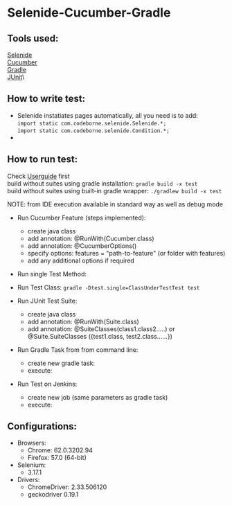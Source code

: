# Selenide-Cucumber-Gradle

## Tools used:
[Selenide](https://github.com/codeborne/selenide)\
[Cucumber](https://github.com/cucumber/cucumber)\
[Gradle](https://github.com/gradle/gradle)\
[JUnit](https://github.com/junit-team/junit5)\

## How to write test:
* Selenide instatiates pages automatically, all you need is to add:\
`import static com.codeborne.selenide.Selenide.*;`\
`import static com.codeborne.selenide.Condition.*;`
* 

## How to run test:
Check [Userguide](https://docs.gradle.org/current/userguide/userguide.html) first<br/>
build without suites using gradle installation: `gradle build -x test`<br/>
build without suites using built-in gradle wrapper: `./gradlew build -x test`<br/>

NOTE: from IDE execution available in standard way as well as debug mode<br/>

* Run Cucumber Feature (steps implemented):<br/>
    - create java class 
    - add annotation: @RunWith(Cucumber.class)
    - add annotation: @CucumberOptions()
    - specify options: features = "path-to-feature" (or folder with features)
    - add any additional options if required
* Run single Test Method:<br/>
* Run Test Class: `gradle -Dtest.single=ClassUnderTestTest test`<br/>
* Run JUnit Test Suite:<br/>
    - create java class 
    - add annotation: @RunWith(Suite.class)
    - add annotation: @SuiteClasses(class1.class2…..) or @Suite.SuiteClasses ({test1.class, test2.class……})

* Run Gradle Task from from command line:<br/>
    - create new gradle task:
    - execute:
* Run Test on Jenkins:<br/>
    - create new job (same parameters as gradle task)
    - execute:

## Configurations:
* Browsers:
    - Chrome: 62.0.3202.94
    - Firefox: 57.0 (64-bit)
* Selenium:
    - 3.17.1
* Drivers:
    - ChromeDriver: 2.33.506120 
    - geckodriver 0.19.1






